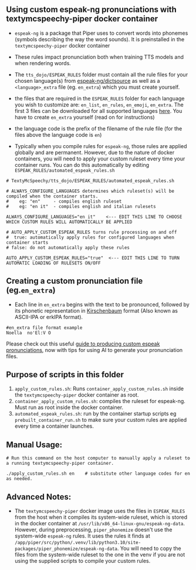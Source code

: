 ## Using custom espeak-ng pronunciations with textymcspeechy-piper docker container
- `espeak-ng` is a package that Piper uses to convert words into phonemes (symbols describing the way the word sounds).  It is preinstalled in the `textymcspeechy-piper` docker container
- These rules impact pronunciation both when training TTS models and when rendering words.
- The `tts_dojo/ESPEAK_RULES` folder must contain all the rule files for your chosen language(s) from [espeak-ng/dictsource](https://github.com/espeak-ng/espeak-ng/tree/master/dictsource) as well as a `<language>_extra` file (eg. `en_extra`) which you must create yourself. 
- the files that are required in the `ESPEAK_RULES` folder for each language you wish to customize are:   `en_list`, `en_rules`, `en_emoji`, `en_extra`.  The first 3 files can be downloaded for all supported languages [here](https://github.com/espeak-ng/espeak-ng/tree/master/dictsource).  You have to create `en_extra` yourself (read on for instructions)
- the language code is the prefix of the filename of the rule file  (for the files above the language code is `en`)

- Typically when you compile rules for `espeak-ng`, those rules are applied globally and are permanent. However, due to the nature of docker containers, you will need to apply your custom ruleset every time your container runs.  You can do this automatically by editing  `ESPEAK_RULES/automated_espeak_rules.sh`
```
# TextyMcSpeechy/tts_dojo/ESPEAK_RULES/automated_espeak_rules.sh

# ALWAYS_CONFIGURE_LANGUAGES determines which ruleset(s) will be compiled when the container starts.
#    eg: "en"     - compiles english ruleset   
#    eg: "en it"  - compiles english and italian rulesets

ALWAYS_CONFIGURE_LANGUAGES="en it"    <--- EDIT THIS LINE TO CHOOSE WHICH CUSTOM RULES WILL AUTOMATICALLY BE APPLIED

# AUTO_APPLY_CUSTOM_ESPEAK_RULES turns rule processing on and off
#  true: automatically apply rules for configured languages when container starts 
# false: do not automatically apply these rules  

AUTO_APPLY_CUSTOM_ESPEAK_RULES="true"  <--- EDIT THIS LINE TO TURN AUTOMATIC LOADING OF RULESETS ON/OFF
```

## Creating a custom pronunciation file (eg.`en_extra`)
- Each line in `en_extra` begins with the text to be pronounced, followed by its phonetic representation in [Kirschenbaum](https://en.wikipedia.org/wiki/Kirshenbaum) format (Also known as ASCII-IPA or erkIPA format).

```
#en_extra file format example
Noella  no'El:V O
```
Please check out this useful [guide to producing custom espeak pronunciations](/docs/altering_pronunciation.md), now with tips for using AI to generate your pronunciation files.


## Purpose of scripts in this folder
  1. `apply_custom_rules.sh`: Runs `container_apply_custom_rules.sh` inside the `textymcspeechy-piper` docker container as root.
  2. `container_apply_custom_rules.sh`:  compiles the ruleset for espeak-ng.  Must run as root inside the docker container.  
  3. `automated_espeak_rules.sh`:   run by the container startup scripts eg `prebuilt_container_run.sh` to make sure your custom rules are applied every time a container launches.

##  Manual Usage:
```
# Run this command on the host computer to manually apply a ruleset to a running textymcspeechy-piper container.

./apply_custom_rules.sh en    # substitute other language codes for en as needed. 
```
   
## Advanced Notes:
- The `textymcspeechy-piper` docker image uses the files in `ESPEAK_RULES` from the host when it compiles its system-wide ruleset, which is stored in the docker container at `/usr/lib/x86_64-linux-gnu/espeak-ng-data`.   However, during preprocessing, `piper_phonemize` doesn't use the system-wide `espeak-ng` rules. It uses the rules it finds at `/app/piper/src/python/.venv/lib/python3.10/site-packages/piper_phonemize/espeak-ng-data`.  You will need to copy the files from the system-wide ruleset to the one in the venv if you are not using the supplied scripts to compile your custom rules.
